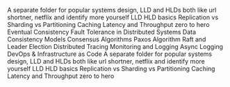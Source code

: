 A separate folder for popular systems design, LLD and HLDs both like url shortner, netflix and identify more yourself
LLD HLD basics
Replication vs Sharding vs Partitioning
Caching
Latency and Throughput zero to hero
Eventual Consistency
Fault Tolerance in Distributed Systems
Data Consistency Models
Consensus Algorithms
Paxos Algorithm
Raft and Leader Election
Distributed Tracing
Monitoring and Logging
Async Logging
DevOps & Infrastructure as Code
A separate folder for popular systems design, LLD and HLDs both like url shortner, netflix and identify more yourself
LLD HLD basics
Replication vs Sharding vs Partitioning
Caching
Latency and Throughput zero to hero